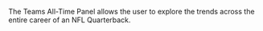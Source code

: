 The Teams All-Time Panel allows the user to explore the trends across the entire career of an NFL Quarterback.